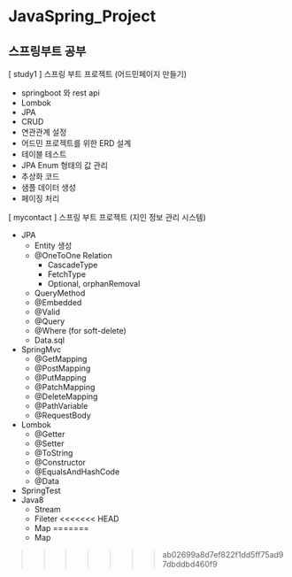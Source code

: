 # JavaSpring_Project

## 스프링부트 공부

[ study1 ]
스프링 부트 프로젝트 (어드민페이지 만들기)

- springboot 와 rest api
- Lombok
- JPA
- CRUD
- 연관관계 설정
- 어드민 프로젝트를 위한 ERD 설계
- 테이블 테스트
- JPA Enum 형태의 값 관리
- 추상화 코드
- 샘플 데이터 생성
- 페이징 처리



[ mycontact ]
스프링 부트 프로젝트 (지인 정보 관리 시스템)

- JPA
  - Entity 생성
  - @OneToOne Relation
    - CascadeType
    - FetchType
    - Optional, orphanRemoval
  - QueryMethod
  - @Embedded
  - @Valid
  - @Query
  - @Where (for soft-delete)
  - Data.sql
- SpringMvc
  - @GetMapping
  - @PostMapping
  - @PutMapping
  - @PatchMapping
  - @DeleteMapping
  - @PathVariable
  - @RequestBody
- Lombok
  - @Getter
  - @Setter
  - @ToString
  - @Constructor
  - @EqualsAndHashCode
  - @Data
- SpringTest
- Java8
  - Stream
  - Fileter
<<<<<<< HEAD
  - Map
=======
  - Map

>>>>>>> ab02699a8d7ef822f1dd5ff75ad97dbddbd460f9
